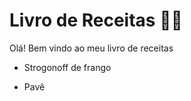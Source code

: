 # Livro de Receitas :man_cook:

Olá! Bem vindo ao meu livro de receitas

- Strogonoff de frango

- Pavê

  
